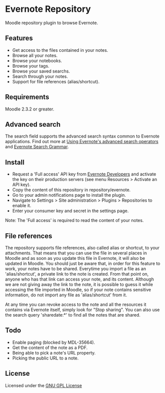 Evernote Repository
===================

Moodle repository plugin to browse Evernote.

Features
--------

- Get access to the files contained in your notes.
- Browse all your notes.
- Browse your notebooks.
- Browse your tags.
- Browse your saved searchs.
- Search through your notes.
- Support for file references (alias/shortcut).

Requirements
------------

Moodle 2.3.2 or greater.

Advanced search
---------------

The search field supports the advanced search syntax common to Evernote applications. Find out more at [Using Evernote's advanced search operators](https://support.evernote.com/ics/support/KBAnswer.asp?questionID=535) and [Evernote Search Grammar](http://dev.evernote.com/documentation/cloud/chapters/search_grammar.php).

Install
-------

- Request a 'Full access' API key from [Evernote Developers](http://dev.evernote.com/doc/) and activate the key on their production servers (see menu Resources > Activate an API key).
- Copy the content of this repository in repository/evernote.
- Go to your admin notifications page to install the plugin.
- Navigate to Settings > Site administration > Plugins > Repositories to enable it.
- Enter your consumer key and secret in the settings page.

Note: The 'Full access' is required to read the content of your notes.

File references
---------------

The repository supports file references, also called alias or shortcut, to your attachments. That means that you can use the file in several places in Moodle and as soon as you update this file in Evernote, it will also be updated in Moodle. You should just be aware that, in order for this feature to work, your notes have to be shared. Everytime you import a file as an 'alias/shortcut', a private link to the note is created. From that point on, anyone who has that link can access your note, and its content. Although we are not giving away the link to the note, it is possible to guess it while accessing the file imported in Moodle, so if your note contains sensitive information, do not import any file as 'alias/shortcut' from it.

At any time you can revoke access to the note and all the resources it contains via Evernote itself, simply look for "Stop sharing". You can also use the search query 'sharedate:*' to find all the notes that are shared.

Todo
----

- Enable paging (blocked by MDL-35664).
- Get the content of the note as a PDF.
- Being able to pick a note's URL property.
- Picking the public URL to a note.

License
-------

Licensed under the [GNU GPL License](http://www.gnu.org/copyleft/gpl.html)
